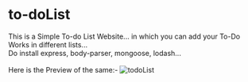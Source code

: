 # to-doList
This is a Simple To-do List Website... in which you can add your To-Do Works in different lists...
<br>
Do install express, body-parser, mongoose, lodash...
<br>
<br> Here is the Preview of the same:-
![todoList](https://user-images.githubusercontent.com/67111661/150790308-a28b7f65-1353-488b-9297-bc28441c4a4d.png)
